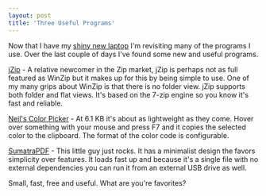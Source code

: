 ```yaml
---
layout: post  
title: 'Three Useful Programs'
---
```

Now that I have my [shiny new laptop](/blog/post/2007/09/25/new-notebook-new-operating-system) I'm revisiting many of the programs I use. Over the last couple of days I've found some new and useful programs.

[jZip](http://www.jzip.com/) - A relative newcomer in the Zip market, jZip is perhaps not as full featured as WinZip but it makes up for this by being simple to use. One of my many grips about WinZip is that there is no folder view. jZip supports both folder and flat views. It's based on the 7-zip engine so you know it's fast and reliable.

[Neil's Color Picker](http://notstatic.com/archives/96) - At 6.1 KB it's about as lightweight as they come. Hover over something with your mouse and press F7 and it copies the selected color to the clipboard. The format of the color code is configurable.

[SumatraPDF](http://blog.kowalczyk.info/software/sumatrapdf/) - This little guy just rocks. It has a minimalist design the favors simplicity over features. It loads fast up and because it's a single file with no external dependencies you can run it from an external USB drive as well.

Small, fast, free and useful. What are you're favorites?
